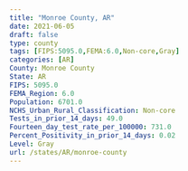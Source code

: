 ```yaml
---
title: "Monroe County, AR"
date: 2021-06-05
draft: false
type: county
tags: [FIPS:5095.0,FEMA:6.0,Non-core,Gray]
categories: [AR]
County: Monroe County
State: AR
FIPS: 5095.0
FEMA_Region: 6.0
Population: 6701.0
NCHS_Urban_Rural_Classification: Non-core
Tests_in_prior_14_days: 49.0
Fourteen_day_test_rate_per_100000: 731.0
Percent_Positivity_in_prior_14_days: 0.02
Level: Gray
url: /states/AR/monroe-county
---
```



